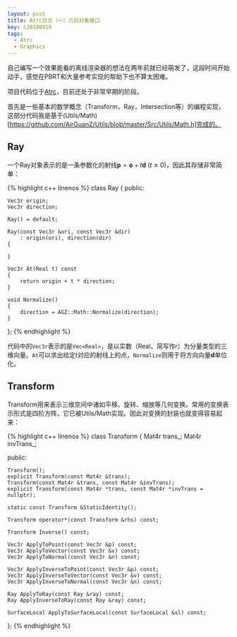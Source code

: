 ```yaml
---
layout: post
title: Atrc日志（一）几何对象接口
key: t20180910
tags:
  - Atrc
  - Graphics
---
```


自己编写一个效果能看的离线渲染器的想法在两年前就已经萌发了，这段时间开始动手，感觉在PBRT和大量参考实现的帮助下也不算太困难。

项目代码位于[Atrc](https://github.com/AirGuanZ/Atrc)，目前还处于非常早期的阶段。

<!--more-->

首先是一些基本的数学概念（Transform，Ray，Intersection等）的编程实现，这部分代码我是基于(Utils/Math)[https://github.com/AirGuanZ/Utils/blob/master/Src/Utils/Math.h]完成的。

## Ray

一个Ray对象表示的是一条参数化的射线$\bm p = \bm o + t\bm d~(t \ge 0)$，因此其存储非常简单：

{% highlight c++ linenos %}
class Ray
{
public:

    Vec3r origin;
    Vec3r direction;

    Ray() = default;

    Ray(const Vec3r &ori, const Vec3r &dir)
        : origin(ori), direction(dir)
    {

    }

    Vec3r At(Real t) const
    {
        return origin + t * direction;
    }

    void Normalize()
    {
        direction = AGZ::Math::Normalize(direction);
    }
};
{% endhighlight %}

代码中的`Vec3r`表示的是`Vec<Real>`，是以实数（Real，简写作r）为分量类型的三维向量。`At`可以求出给定$t$对应的射线上的点，`Normalize`则用于将方向向量$\bm d$单位化。

## Transform

Transform用来表示三维空间中诸如平移、旋转、缩放等几何变换。常用的变换表示形式是四阶方阵，它已被Utils/Math实现。因此对变换的封装也就变得容易起来：

{% highlight c++ linenos %}
class Transform
{
    Mat4r trans_;
    Mat4r invTrans_;

public:

    Transform();
    explicit Transform(const Mat4r &trans);
    Transform(const Mat4r &trans, const Mat4r &invTrans);
    explicit Transform(const Mat4r *trans, const Mat4r *invTrans = nullptr);

    static const Transform &StaticIdentity();

    Transform operator*(const Transform &rhs) const;

    Transform Inverse() const;

    Vec3r ApplyToPoint(const Vec3r &p) const;
    Vec3r ApplyToVector(const Vec3r &v) const;
    Vec3r ApplyToNormal(const Vec3r &n) const;

    Vec3r ApplyInverseToPoint(const Vec3r &p) const;
    Vec3r ApplyInverseToVector(const Vec3r &v) const;
    Vec3r ApplyInverseToNormal(const Vec3r &n) const;

    Ray ApplyToRay(const Ray &ray) const;
    Ray ApplyInverseToRay(const Ray &ray) const;

    SurfaceLocal ApplyToSurfaceLocal(const SurfaceLocal &sl) const;
};
{% endhighlight %}
